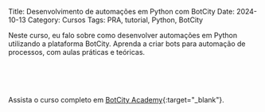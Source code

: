 Title: Desenvolvimento de automações em Python com BotCity
Date: 2024-10-13
Category: Cursos
Tags: PRA, tutorial, Python, BotCity

Neste curso, eu falo sobre como desenvolver automações em Python utilizando a plataforma BotCity. Aprenda a criar bots para automação de processos, com aulas práticas e teóricas.

<br><br><br>

Assista o curso completo em [BotCity Academy](https://developers.botcity.dev/academy/pt/course/dev_desktop_web_pt){:target="_blank"}.


